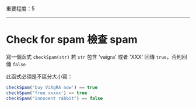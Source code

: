 重要程度：5

---

# Check for spam 檢查 spam

寫一個函式 `checkSpam(str)` 若 `str` 包含 'vaigra' 或者 'XXX' 回傳 `true`，否則回傳 `false`

此函式必須是不區分大小寫：

```js
checkSpam('buy ViAgRA now') == true
checkSpam('free xxxxx') == true
checkSpam("innocent rabbit") == false
```

